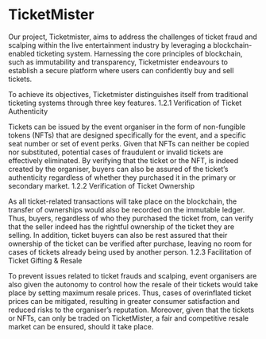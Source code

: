 # TicketMister
Our project, Ticketmister, aims to address the challenges of ticket fraud and scalping within the live entertainment industry by leveraging a blockchain-enabled ticketing system. Harnessing the core principles of blockchain, such as immutability and transparency, Ticketmister endeavours to establish a secure platform where users can confidently buy and sell tickets.

To achieve its objectives, Ticketmister distinguishes itself from traditional ticketing systems through three key features.
1.2.1 Verification of Ticket Authenticity

Tickets can be issued by the event organiser in the form of non-fungible tokens (NFTs) that are designed specifically for the event, and a specific seat number or set of event perks. Given that NFTs can neither be copied nor substituted, potential cases of fraudulent or invalid tickets are effectively eliminated. By verifying that the ticket or the NFT, is indeed created by the organiser, buyers can also be assured of the ticket’s authenticity regardless of whether they purchased it in the primary or secondary market. 
1.2.2 Verification of Ticket Ownership

As all ticket-related transactions will take place on the blockchain, the transfer of ownerships would also be recorded on the immutable ledger. Thus, buyers, regardless of who they purchased the ticket from, can verify that the seller indeed has the rightful ownership of the ticket they are selling. In addition, ticket buyers can also be rest assured that their ownership of the ticket can be verified after purchase, leaving no room for cases of tickets already being used by another person. 
1.2.3 Facilitation of Ticket Gifting & Resale

To prevent issues related to ticket frauds and scalping, event organisers are also given the autonomy to control how the resale of their tickets would take place by setting maximum resale prices. Thus, cases of overinflated ticket prices can be mitigated, resulting in greater consumer satisfaction and reduced risks to the organiser’s reputation. Moreover, given that the tickets or NFTs, can only be traded on TicketMister, a fair and competitive resale market can be ensured, should it take place. 
